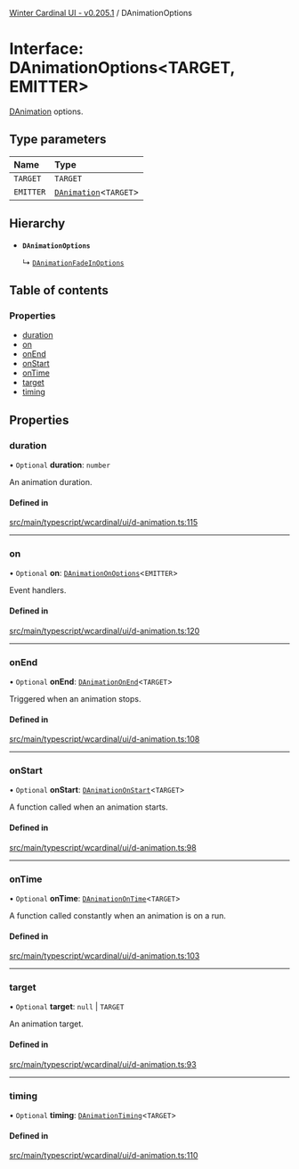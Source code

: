 [Winter Cardinal UI - v0.205.1](../index.md) / DAnimationOptions

# Interface: DAnimationOptions<TARGET, EMITTER\>

[DAnimation](DAnimation.md) options.

## Type parameters

| Name | Type |
| :------ | :------ |
| `TARGET` | `TARGET` |
| `EMITTER` | [`DAnimation`](DAnimation.md)<`TARGET`\> |

## Hierarchy

- **`DAnimationOptions`**

  ↳ [`DAnimationFadeInOptions`](DAnimationFadeInOptions.md)

## Table of contents

### Properties

- [duration](DAnimationOptions.md#duration)
- [on](DAnimationOptions.md#on)
- [onEnd](DAnimationOptions.md#onend)
- [onStart](DAnimationOptions.md#onstart)
- [onTime](DAnimationOptions.md#ontime)
- [target](DAnimationOptions.md#target)
- [timing](DAnimationOptions.md#timing)

## Properties

### duration

• `Optional` **duration**: `number`

An animation duration.

#### Defined in

[src/main/typescript/wcardinal/ui/d-animation.ts:115](https://github.com/winter-cardinal/winter-cardinal-ui/blob/v0.205.1/src/main/typescript/wcardinal/ui/d-animation.ts#L115)

___

### on

• `Optional` **on**: [`DAnimationOnOptions`](DAnimationOnOptions.md)<`EMITTER`\>

Event handlers.

#### Defined in

[src/main/typescript/wcardinal/ui/d-animation.ts:120](https://github.com/winter-cardinal/winter-cardinal-ui/blob/v0.205.1/src/main/typescript/wcardinal/ui/d-animation.ts#L120)

___

### onEnd

• `Optional` **onEnd**: [`DAnimationOnEnd`](../index.md#danimationonend)<`TARGET`\>

Triggered when an animation stops.

#### Defined in

[src/main/typescript/wcardinal/ui/d-animation.ts:108](https://github.com/winter-cardinal/winter-cardinal-ui/blob/v0.205.1/src/main/typescript/wcardinal/ui/d-animation.ts#L108)

___

### onStart

• `Optional` **onStart**: [`DAnimationOnStart`](../index.md#danimationonstart)<`TARGET`\>

A function called when an animation starts.

#### Defined in

[src/main/typescript/wcardinal/ui/d-animation.ts:98](https://github.com/winter-cardinal/winter-cardinal-ui/blob/v0.205.1/src/main/typescript/wcardinal/ui/d-animation.ts#L98)

___

### onTime

• `Optional` **onTime**: [`DAnimationOnTime`](../index.md#danimationontime)<`TARGET`\>

A function called constantly when an animation is on a run.

#### Defined in

[src/main/typescript/wcardinal/ui/d-animation.ts:103](https://github.com/winter-cardinal/winter-cardinal-ui/blob/v0.205.1/src/main/typescript/wcardinal/ui/d-animation.ts#L103)

___

### target

• `Optional` **target**: ``null`` \| `TARGET`

An animation target.

#### Defined in

[src/main/typescript/wcardinal/ui/d-animation.ts:93](https://github.com/winter-cardinal/winter-cardinal-ui/blob/v0.205.1/src/main/typescript/wcardinal/ui/d-animation.ts#L93)

___

### timing

• `Optional` **timing**: [`DAnimationTiming`](../index.md#danimationtiming)<`TARGET`\>

#### Defined in

[src/main/typescript/wcardinal/ui/d-animation.ts:110](https://github.com/winter-cardinal/winter-cardinal-ui/blob/v0.205.1/src/main/typescript/wcardinal/ui/d-animation.ts#L110)
